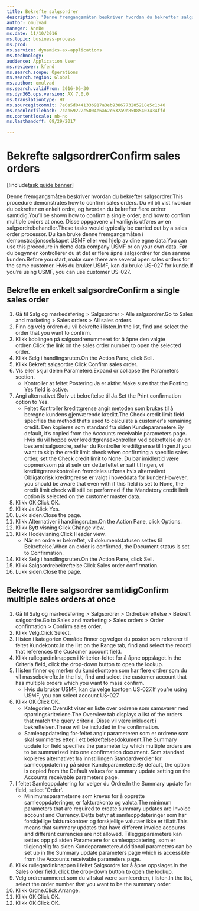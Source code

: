 ```yaml
--- 
title: Bekrefte salgsordrer
description: "Denne fremgangsmåten beskriver hvordan du bekrefter salgsordrer."
author: omulvad
manager: AnnBe
ms.date: 11/10/2016
ms.topic: business-process
ms.prod: 
ms.service: dynamics-ax-applications
ms.technology: 
audience: Application User
ms.reviewer: kfend
ms.search.scope: Operations
ms.search.region: Global
ms.author: omulvad
ms.search.validFrom: 2016-06-30
ms.dyn365.ops.version: AX 7.0.0
ms.translationtype: HT
ms.sourcegitcommit: 7e0a5d044133b917a3eb9386773205218e5c1b40
ms.openlocfilehash: 7cab69222c5004e6a62c632a9e85085403434ffd
ms.contentlocale: nb-no
ms.lasthandoff: 09/29/2017

---
```

# <a name="confirm-sales-orders"></a><span data-ttu-id="4e6d5-103">Bekrefte salgsordrer</span><span class="sxs-lookup"><span data-stu-id="4e6d5-103">Confirm sales orders</span></span>

[!include[task guide banner](../../includes/task-guide-banner.md)]

<span data-ttu-id="4e6d5-104">Denne fremgangsmåten beskriver hvordan du bekrefter salgsordrer.</span><span class="sxs-lookup"><span data-stu-id="4e6d5-104">This procedure demonstrates how to confirm sales orders.</span></span> <span data-ttu-id="4e6d5-105">Du vil bli vist hvordan du bekrefter en enkelt ordre, og hvordan du bekrefter flere ordrer samtidig.</span><span class="sxs-lookup"><span data-stu-id="4e6d5-105">You’ll be shown how to confirm a single order, and how to confirm multiple orders at once.</span></span> <span data-ttu-id="4e6d5-106">Disse oppgavene vil vanligvis utføres av en salgsordrebehandler.</span><span class="sxs-lookup"><span data-stu-id="4e6d5-106">These tasks would typically be carried out by a sales order processor.</span></span> <span data-ttu-id="4e6d5-107">Du kan bruke denne fremgangsmåten i demonstrasjonsselskapet USMF eller ved hjelp av dine egne data.</span><span class="sxs-lookup"><span data-stu-id="4e6d5-107">You can use this procedure in demo data company USMF or on your own data.</span></span> <span data-ttu-id="4e6d5-108">Før du begynner kontrollerer du at det er flere åpne salgsordrer for den samme kunden.</span><span class="sxs-lookup"><span data-stu-id="4e6d5-108">Before you start, make sure there are several open sales orders for the same customer.</span></span> <span data-ttu-id="4e6d5-109">Hvis du bruker USMF, kan du bruke US-027 for kunde.</span><span class="sxs-lookup"><span data-stu-id="4e6d5-109">If you’re using USMF, you can use customer US-027.</span></span>


## <a name="confirm-a-single-sales-order"></a><span data-ttu-id="4e6d5-110">Bekrefte en enkelt salgsordre</span><span class="sxs-lookup"><span data-stu-id="4e6d5-110">Confirm a single sales order</span></span>
1. <span data-ttu-id="4e6d5-111">Gå til Salg og markedsføring > Salgsordrer > Alle salgsordrer.</span><span class="sxs-lookup"><span data-stu-id="4e6d5-111">Go to Sales and marketing > Sales orders > All sales orders.</span></span>
2. <span data-ttu-id="4e6d5-112">Finn og velg ordren du vil bekrefte i listen.</span><span class="sxs-lookup"><span data-stu-id="4e6d5-112">In the list, find and select the order that you want to confirm.</span></span>
3. <span data-ttu-id="4e6d5-113">Klikk koblingen på salgsordrenummeret for å åpne den valgte ordren.</span><span class="sxs-lookup"><span data-stu-id="4e6d5-113">Click the link on the sales order number to open the selected order.</span></span>
4. <span data-ttu-id="4e6d5-114">Klikk Selg i handlingsruten.</span><span class="sxs-lookup"><span data-stu-id="4e6d5-114">On the Action Pane, click Sell.</span></span>
5. <span data-ttu-id="4e6d5-115">Klikk Bekreft salgsordre.</span><span class="sxs-lookup"><span data-stu-id="4e6d5-115">Click Confirm sales order.</span></span>
6. <span data-ttu-id="4e6d5-116">Vis eller skjul delen Parametere.</span><span class="sxs-lookup"><span data-stu-id="4e6d5-116">Expand or collapse the Parameters section.</span></span>
    * <span data-ttu-id="4e6d5-117">Kontroller at feltet Postering Ja er aktivt.</span><span class="sxs-lookup"><span data-stu-id="4e6d5-117">Make sure that the Posting Yes field is active.</span></span>  
7. <span data-ttu-id="4e6d5-118">Angi alternativet Skriv ut bekreftelse til Ja.</span><span class="sxs-lookup"><span data-stu-id="4e6d5-118">Set the Print confirmation option to Yes.</span></span>
    * <span data-ttu-id="4e6d5-119">Feltet Kontroller kredittgrense angir metoden som brukes til å beregne kundens gjenværende kreditt.</span><span class="sxs-lookup"><span data-stu-id="4e6d5-119">The Check credit limit field specifies the method that’s used to calculate a customer's remaining credit.</span></span> <span data-ttu-id="4e6d5-120">Den kopieres som standard fra siden Kundeparametere.</span><span class="sxs-lookup"><span data-stu-id="4e6d5-120">By default, it’s copied from the Accounts receivable parameters page.</span></span> <span data-ttu-id="4e6d5-121">Hvis du vil hoppe over kredittgrensekontrollen ved bekreftelse av en bestemt salgsordre, setter du Kontroller kredittgrense til Ingen.</span><span class="sxs-lookup"><span data-stu-id="4e6d5-121">If you want to skip the credit limit check when confirming a specific sales order, set the Check credit limit to None.</span></span> <span data-ttu-id="4e6d5-122">Du bør imidlertid være oppmerksom på at selv om dette feltet er satt til Ingen, vil kredittgrensekontrollen fremdeles utføres hvis alternativet Obligatorisk kredittgrense er valgt i hoveddata for kunder.</span><span class="sxs-lookup"><span data-stu-id="4e6d5-122">However, you should be aware that even with if this field is set to None, the credit limit check will still be performed if the Mandatory credit limit option is selected on the customer master data.</span></span>  
8. <span data-ttu-id="4e6d5-123">Klikk OK.</span><span class="sxs-lookup"><span data-stu-id="4e6d5-123">Click OK.</span></span>
9. <span data-ttu-id="4e6d5-124">Klikk Ja.</span><span class="sxs-lookup"><span data-stu-id="4e6d5-124">Click Yes.</span></span>
10. <span data-ttu-id="4e6d5-125">Lukk siden.</span><span class="sxs-lookup"><span data-stu-id="4e6d5-125">Close the page.</span></span>
11. <span data-ttu-id="4e6d5-126">Klikk Alternativer i handlingsruten.</span><span class="sxs-lookup"><span data-stu-id="4e6d5-126">On the Action Pane, click Options.</span></span>
12. <span data-ttu-id="4e6d5-127">Klikk Bytt visning.</span><span class="sxs-lookup"><span data-stu-id="4e6d5-127">Click Change view.</span></span>
13. <span data-ttu-id="4e6d5-128">Klikk Hodevisning.</span><span class="sxs-lookup"><span data-stu-id="4e6d5-128">Click Header view.</span></span>
    * <span data-ttu-id="4e6d5-129">Når en ordre er bekreftet, vil dokumentstatusen settes til Bekreftelse.</span><span class="sxs-lookup"><span data-stu-id="4e6d5-129">When an order is confirmed, the Document status is set to Confirmation.</span></span>  
14. <span data-ttu-id="4e6d5-130">Klikk Selg i handlingsruten.</span><span class="sxs-lookup"><span data-stu-id="4e6d5-130">On the Action Pane, click Sell.</span></span>
15. <span data-ttu-id="4e6d5-131">Klikk Salgsordrebekreftelse.</span><span class="sxs-lookup"><span data-stu-id="4e6d5-131">Click Sales order confirmation.</span></span>
16. <span data-ttu-id="4e6d5-132">Lukk siden.</span><span class="sxs-lookup"><span data-stu-id="4e6d5-132">Close the page.</span></span>

## <a name="confirm-multiple-sales-orders-at-once"></a><span data-ttu-id="4e6d5-133">Bekrefte flere salgsordrer samtidig</span><span class="sxs-lookup"><span data-stu-id="4e6d5-133">Confirm multiple sales orders at once</span></span>
1. <span data-ttu-id="4e6d5-134">Gå til Salg og markedsføring > Salgsordrer > Ordrebekreftelse > Bekreft salgsordre.</span><span class="sxs-lookup"><span data-stu-id="4e6d5-134">Go to Sales and marketing > Sales orders > Order confirmation > Confirm sales order.</span></span>
2. <span data-ttu-id="4e6d5-135">Klikk Velg.</span><span class="sxs-lookup"><span data-stu-id="4e6d5-135">Click Select.</span></span>
3. <span data-ttu-id="4e6d5-136">I listen i kategorien Område finner og velger du posten som refererer til feltet Kundekonto.</span><span class="sxs-lookup"><span data-stu-id="4e6d5-136">In the list on the Range tab, find and select the record that references the Customer account field.</span></span>
4. <span data-ttu-id="4e6d5-137">Klikk rullegardinknappen i Kriterier-feltet for å åpne oppslaget.</span><span class="sxs-lookup"><span data-stu-id="4e6d5-137">In the Criteria field, click the drop-down button to open the lookup.</span></span>
5. <span data-ttu-id="4e6d5-138">I listen finner og merker du kundekontoen som har flere ordrer som du vil massebekrefte.</span><span class="sxs-lookup"><span data-stu-id="4e6d5-138">In the list, find and select the customer account that has multiple orders which you want to mass confirm.</span></span>
    * <span data-ttu-id="4e6d5-139">Hvis du bruker USMF, kan du velge kontoen US-027.</span><span class="sxs-lookup"><span data-stu-id="4e6d5-139">If you’re using USMF, you can select account US-027.</span></span>  
6. <span data-ttu-id="4e6d5-140">Klikk OK.</span><span class="sxs-lookup"><span data-stu-id="4e6d5-140">Click OK.</span></span>
    * <span data-ttu-id="4e6d5-141">Kategorien Oversikt viser en liste over ordrene som samsvarer med spørringskriteriene.</span><span class="sxs-lookup"><span data-stu-id="4e6d5-141">The Overview tab displays a list of the orders that match the query criteria.</span></span> <span data-ttu-id="4e6d5-142">Disse vil være inkludert i bekreftelsen.</span><span class="sxs-lookup"><span data-stu-id="4e6d5-142">These will be included in the confirmation.</span></span>  
    * <span data-ttu-id="4e6d5-143">Samleoppdatering for-feltet angir parameteren som er ordrene som skal summeres etter, i ett bekreftelsesdokument.</span><span class="sxs-lookup"><span data-stu-id="4e6d5-143">The Summary update for field specifies the parameter by which multiple orders are to be summarized into one confirmation document.</span></span> <span data-ttu-id="4e6d5-144">Som standard kopieres alternativet fra innstillingen Standardverdier for samleoppdatering på siden Kundeparametere.</span><span class="sxs-lookup"><span data-stu-id="4e6d5-144">By default, the option is copied from the Default values for summary update setting on the Accounts receivable parameters page.</span></span>  
7. <span data-ttu-id="4e6d5-145">I feltet Samleoppdatering for velger du Ordre.</span><span class="sxs-lookup"><span data-stu-id="4e6d5-145">In the Summary update for field, select 'Order'.</span></span>
    * <span data-ttu-id="4e6d5-146">Minimumsparameterne som kreves for å opprette samleoppdateringer, er fakturakonto og valuta.</span><span class="sxs-lookup"><span data-stu-id="4e6d5-146">The minimum parameters that are required to create summary updates are Invoice account and Currency.</span></span> <span data-ttu-id="4e6d5-147">Dette betyr at samleoppdateringer som har forskjellige fakturakontoer og forskjellige valutaer ikke er tillatt.</span><span class="sxs-lookup"><span data-stu-id="4e6d5-147">This means that summary updates that have different invoice accounts and different currencies are not allowed.</span></span> <span data-ttu-id="4e6d5-148">Tilleggsparametere kan settes opp på siden Parametere for samleoppdatering, som er tilgjengelig fra siden Kundeparametere.</span><span class="sxs-lookup"><span data-stu-id="4e6d5-148">Additional parameters can be set up in the Summary update parameters page which is accessible from the Accounts receivable parameters page.</span></span>  
8. <span data-ttu-id="4e6d5-149">Klikk rullegardinknappen i feltet Salgsordre for å åpne oppslaget.</span><span class="sxs-lookup"><span data-stu-id="4e6d5-149">In the Sales order field, click the drop-down button to open the lookup.</span></span>
9. <span data-ttu-id="4e6d5-150">Velg ordrenummeret som du vil skal være samleordren, i listen.</span><span class="sxs-lookup"><span data-stu-id="4e6d5-150">In the list, select the order number that you want to be the summary order.</span></span>
10. <span data-ttu-id="4e6d5-151">Klikk Ordne.</span><span class="sxs-lookup"><span data-stu-id="4e6d5-151">Click Arrange.</span></span>
11. <span data-ttu-id="4e6d5-152">Klikk OK.</span><span class="sxs-lookup"><span data-stu-id="4e6d5-152">Click OK.</span></span>
12. <span data-ttu-id="4e6d5-153">Klikk OK.</span><span class="sxs-lookup"><span data-stu-id="4e6d5-153">Click OK.</span></span>


